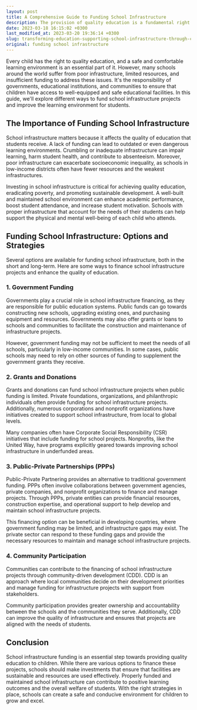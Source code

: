 ```yaml
---
layout: post
title: A Comprehensive Guide to Funding School Infrastructure
description: The provision of quality education is a fundamental right for every child, and a comfortable and secure learning environment is a critical component of it. Nevertheless, various schools across the globe encounter inadequate funding, scarce resources, and insufficient infrastructure, which hinders the provision of quality education. Therefore, it's the obligation of various entities, including the community, governments, and educational institutions, to make sure that children can access adequately furnished educational facilities that are safe and secure.
date: 2023-03-18 16:15:02 +0300
last_modified_at: 2023-03-20 19:36:14 +0300
slug: transforming-education-supporting-school-infrastructure-through-charitable-donations
original: funding school infrastructure
---
```

Every child has the right to quality education, and a safe and comfortable learning environment is an essential part of it. However, many schools around the world suffer from poor infrastructure, limited resources, and insufficient funding to address these issues. It's the responsibility of governments, educational institutions, and communities to ensure that children have access to well-equipped and safe educational facilities. In this guide, we'll explore different ways to fund school infrastructure projects and improve the learning environment for students.

## The Importance of Funding School Infrastructure

School infrastructure matters because it affects the quality of education that students receive. A lack of funding can lead to outdated or even dangerous learning environments. Crumbling or inadequate infrastructure can impair learning, harm student health, and contribute to absenteeism. Moreover, poor infrastructure can exacerbate socioeconomic inequality, as schools in low-income districts often have fewer resources and the weakest infrastructures.

Investing in school infrastructure is critical for achieving quality education, eradicating poverty, and promoting sustainable development. A well-built and maintained school environment can enhance academic performance, boost student attendance, and increase student motivation. Schools with proper infrastructure that account for the needs of their students can help support the physical and mental well-being of each child who attends.

## Funding School Infrastructure: Options and Strategies

Several options are available for funding school infrastructure, both in the short and long-term. Here are some ways to finance school infrastructure projects and enhance the quality of education.

### 1\. Government Funding

Governments play a crucial role in school infrastructure financing, as they are responsible for public education systems. Public funds can go towards constructing new schools, upgrading existing ones, and purchasing equipment and resources. Governments may also offer grants or loans to schools and communities to facilitate the construction and maintenance of infrastructure projects.

However, government funding may not be sufficient to meet the needs of all schools, particularly in low-income communities. In some cases, public schools may need to rely on other sources of funding to supplement the government grants they receive.

### 2\. Grants and Donations

Grants and donations can fund school infrastructure projects when public funding is limited. Private foundations, organizations, and philanthropic individuals often provide funding for school infrastructure projects. Additionally, numerous corporations and nonprofit organizations have initiatives created to support school infrastructure, from local to global levels.

Many companies often have Corporate Social Responsibility (CSR) initiatives that include funding for school projects. Nonprofits, like the United Way, have programs explicitly geared towards improving school infrastructure in underfunded areas.

### 3\. Public\-Private Partnerships \(PPPs\)

Public-Private Partnering provides an alternative to traditional government funding. PPPs often involve collaborations between government agencies, private companies, and nonprofit organizations to finance and manage projects. Through PPPs, private entities can provide financial resources, construction expertise, and operational support to help develop and maintain school infrastructure projects.

This financing option can be beneficial in developing countries, where government funding may be limited, and infrastructure gaps may exist. The private sector can respond to these funding gaps and provide the necessary resources to maintain and manage school infrastructure projects.

### 4\. Community Participation

Communities can contribute to the financing of school infrastructure projects through community-driven development (CDD). CDD is an approach where local communities decide on their development priorities and manage funding for infrastructure projects with support from stakeholders.

Community participation provides greater ownership and accountability between the schools and the communities they serve. Additionally, CDD can improve the quality of infrastructure and ensures that projects are aligned with the needs of students.

## Conclusion

School infrastructure funding is an essential step towards providing quality education to children. While there are various options to finance these projects, schools should make investments that ensure that facilities are sustainable and resources are used effectively. Properly funded and maintained school infrastructure can contribute to positive learning outcomes and the overall welfare of students. With the right strategies in place, schools can create a safe and conducive environment for children to grow and excel.